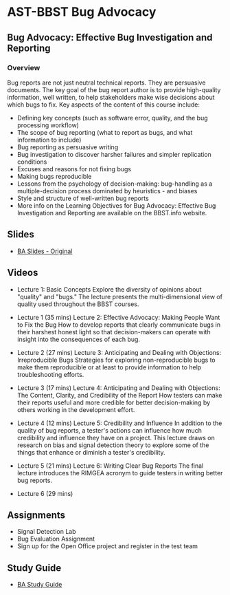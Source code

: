 # AST-BBST Bug Advocacy

## Bug Advocacy: Effective Bug Investigation and Reporting

### Overview

Bug reports are not just neutral technical reports. They are persuasive documents. The key goal of the bug report author is to provide high-quality information, well written, to help stakeholders make wise decisions about which bugs to fix. Key aspects of the content of this course include:

* Defining key concepts \(such as software error, quality, and the bug processing workflow\)
* The scope of bug reporting \(what to report as bugs, and what information to include\)
* Bug reporting as persuasive writing
* Bug investigation to discover harsher failures and simpler replication conditions
* Excuses and reasons for not fixing bugs
* Making bugs reproducible
* Lessons from the psychology of decision-making: bug-handling as a multiple-decision process dominated by heuristics - and biases
* Style and structure of well-written bug reports
* More info on the Learning Objectives for Bug Advocacy: Effective Bug Investigation and Reporting are available on the BBST.info website.

## Slides

* [BA Slides - Original](./Bug%20Advocacy/BugAdvocacy2008.pdf)

## Videos

* Lecture 1: Basic Concepts Explore the diversity of opinions about "quality" and "bugs." The lecture presents the multi-dimensional view of quality used throughout the BBST courses.

* Lecture 1 \(35 mins\)  Lecture 2: Effective Advocacy: Making People Want to Fix the Bug How to develop reports that clearly communicate bugs in their harshest honest light so that decision-makers can operate with insight into the consequences of each bug.

* Lecture 2 \(27 mins\)  Lecture 3: Anticipating and Dealing with Objections: Irreproducible Bugs Strategies for exploring non-reproducible bugs to make them reproducible or at least to provide information to help troubleshooting efforts.

* Lecture 3 \(17 mins\)  Lecture 4: Anticipating and Dealing with Objections: The Content, Clarity, and Credibility of the Report How testers can make their reports useful and more credible for better decision-making by others working in the development effort.

* Lecture 4 \(12 mins\)  Lecture 5: Credibility and Influence In addition to the quality of bug reports, a tester's actions can influence how much credibility and influence they have on a project. This lecture draws on research on bias and signal detection theory to explore some of the things that enhance or diminish a tester's credibility.

* Lecture 5 \(21 mins\)  Lecture 6: Writing Clear Bug Reports The final lecture introduces the RIMGEA acronym to guide testers in writing better bug reports.

* Lecture 6 \(29 mins\) 

## Assignments

* Signal Detection Lab
* Bug Evaluation Assignment
* Sign up for the Open Office project and register in the test team

## Study Guide

* [BA Study Guide](./Bug%20Advocacy/BAstudyGuideJanuary2010.pdf)

